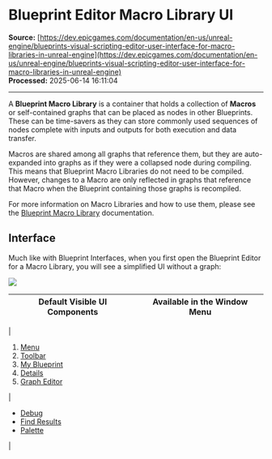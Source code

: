 # Blueprint Editor Macro Library UI

**Source:** [https://dev.epicgames.com/documentation/en-us/unreal-engine/blueprints-visual-scripting-editor-user-interface-for-macro-libraries-in-unreal-engine](https://dev.epicgames.com/documentation/en-us/unreal-engine/blueprints-visual-scripting-editor-user-interface-for-macro-libraries-in-unreal-engine)  
**Processed:** 2025-06-14 16:11:04

---

A **Blueprint Macro Library** is a container that holds a collection of **Macros** or self-contained graphs that can be placed as nodes in other Blueprints. These can be time-savers as they can store commonly used sequences of nodes complete with inputs and outputs for both execution and data transfer.

Macros are shared among all graphs that reference them, but they are auto-expanded into graphs as if they were a collapsed node during compiling. This means that Blueprint Macro Libraries do not need to be compiled. However, changes to a Macro are only reflected in graphs that reference that Macro when the Blueprint containing those graphs is recompiled.

For more information on Macro Libraries and how to use them, please see the [Blueprint Macro Library](/documentation/en-us/unreal-engine/blueprint-macro-library-in-unreal-engine) documentation.

## Interface

Much like with Blueprint Interfaces, when you first open the Blueprint Editor for a Macro Library, you will see a simplified UI without a graph:

![](https://d1iv7db44yhgxn.cloudfront.net/documentation/images/48e6ecd7-7209-4e4f-a00c-7dbd648f429e/macrolibraryuiclean.png)

| Default Visible UI Components | Available in the Window Menu |
| --- | --- |
| 
1.  [Menu](/documentation/en-us/unreal-engine/menu-for-the-blueprints-visual-scripting-editor-in-unreal-engine)
2.  [Toolbar](/documentation/en-us/unreal-engine/toolbar-in-the-blueprints-visual-scripting-editor-for-unreal-engine)
3.  [My Blueprint](/documentation/en-us/unreal-engine/my-blueprint-panel-in-the-blueprints-visual-scripting-editor-for-unreal-engine)
4.  [Details](/documentation/en-us/unreal-engine/details-panel-in-the-blueprints-visual-scriting-editor-for-unreal-engine)
5.  [Graph Editor](/documentation/en-us/unreal-engine/graph-editor-for-the-blueprints-visual-scripting-editor-in-unreal-engine)



 | 

-   [Debug](/documentation/en-us/unreal-engine/debug-panel-in-the-blueprints-visual-scripting-editor-for-unreal-engine)
-   [Find Results](/documentation/en-us/unreal-engine/find-result-panel-in-the-blueprints-visual-scripting-editor-for-unreal-engine)
-   [Palette](/documentation/en-us/unreal-engine/palette-in-the-bleprints-visual-scripting-editor-for-unreal-engine)



 |